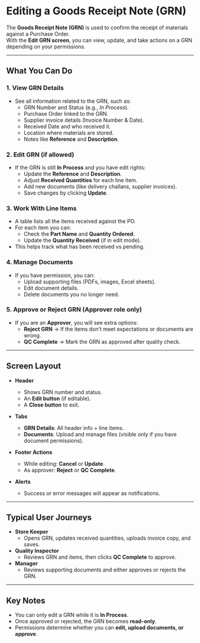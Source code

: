 # Editing a Goods Receipt Note (GRN)

The **Goods Receipt Note (GRN)** is used to confirm the receipt of materials against a Purchase Order.  
With the **Edit GRN screen**, you can view, update, and take actions on a GRN depending on your permissions.

---

## What You Can Do

### 1. View GRN Details

- See all information related to the GRN, such as:
  - GRN Number and Status (e.g., _In Process_).
  - Purchase Order linked to the GRN.
  - Supplier invoice details (Invoice Number & Date).
  - Received Date and who received it.
  - Location where materials are stored.
  - Notes like **Reference** and **Description**.

### 2. Edit GRN (if allowed)

- If the GRN is still **In Process** and you have edit rights:
  - Update the **Reference** and **Description**.
  - Adjust **Received Quantities** for each line item.
  - Add new documents (like delivery challans, supplier invoices).
  - Save changes by clicking **Update**.

### 3. Work With Line Items

- A table lists all the items received against the PO.
- For each item you can:
  - Check the **Part Name** and **Quantity Ordered**.
  - Update the **Quantity Received** (if in edit mode).
- This helps track what has been received vs pending.

### 4. Manage Documents

- If you have permission, you can:
  - Upload supporting files (PDFs, images, Excel sheets).
  - Edit document details.
  - Delete documents you no longer need.

### 5. Approve or Reject GRN (Approver role only)

- If you are an **Approver**, you will see extra options:
  - **Reject GRN** → If the items don’t meet expectations or documents are wrong.
  - **QC Complete** → Mark the GRN as approved after quality check.

---

## Screen Layout

- **Header**

  - Shows GRN number and status.
  - An **Edit button** (if editable).
  - A **Close button** to exit.

- **Tabs**

  - **GRN Details**: All header info + line items.
  - **Documents**: Upload and manage files (visible only if you have document permissions).

- **Footer Actions**

  - While editing: **Cancel** or **Update**.
  - As approver: **Reject** or **QC Complete**.

- **Alerts**
  - Success or error messages will appear as notifications.

---

## Typical User Journeys

- **Store Keeper**
  - Opens GRN, updates received quantities, uploads invoice copy, and saves.
- **Quality Inspector**
  - Reviews GRN and items, then clicks **QC Complete** to approve.
- **Manager**
  - Reviews supporting documents and either approves or rejects the GRN.

---

## Key Notes

- You can only edit a GRN while it is **In Process**.
- Once approved or rejected, the GRN becomes **read-only**.
- Permissions determine whether you can **edit, upload documents, or approve**.
